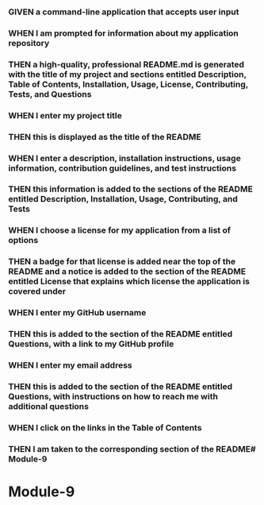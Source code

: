 ### GIVEN a command-line application that accepts user input
### WHEN I am prompted for information about my application repository
### THEN a high-quality, professional README.md is generated with the title of my project and sections entitled Description, Table of Contents, Installation, Usage, License, Contributing, Tests, and Questions
### WHEN I enter my project title
### THEN this is displayed as the title of the README
### WHEN I enter a description, installation instructions, usage information, contribution guidelines, and test instructions
### THEN this information is added to the sections of the README entitled Description, Installation, Usage, Contributing, and Tests
### WHEN I choose a license for my application from a list of options
### THEN a badge for that license is added near the top of the README and a notice is added to the section of the README entitled License that explains which license the application is covered under
### WHEN I enter my GitHub username
### THEN this is added to the section of the README entitled Questions, with a link to my GitHub profile
### WHEN I enter my email address
### THEN this is added to the section of the README entitled Questions, with instructions on how to reach me with additional questions
### WHEN I click on the links in the Table of Contents
### THEN I am taken to the corresponding section of the README# Module-9
# Module-9
